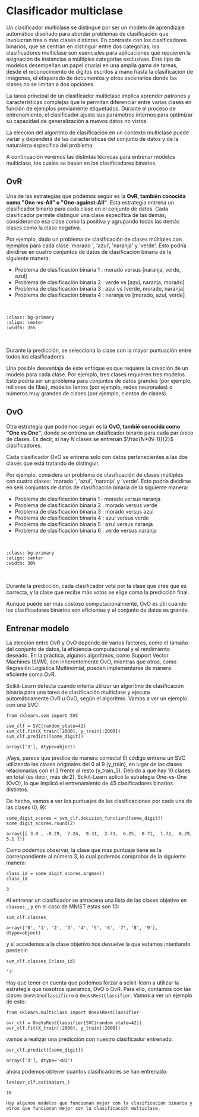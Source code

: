 # Clasificador multiclase
Un clasificador multiclase se distingue por ser un modelo de aprendizaje automático diseñado para abordar problemas de clasificación que involucran tres o más clases distintas. En contraste con los clasificadores binarios, que se centran en distinguir entre dos categorías, los clasificadores multiclase son esenciales para aplicaciones que requieren la asignación de instancias a múltiples categorías exclusivas. Este tipo de modelos desempeñan un papel crucial en una amplia gama de tareas, desde el reconocimiento de dígitos escritos a mano hasta la clasificación de imágenes, el etiquetado de documentos y otros escenarios donde las clases no se limitan a dos opciones.

La tarea principal de un clasificador multiclase implica aprender patrones y características complejas que le permitan diferenciar entre varias clases en función de ejemplos previamente etiquetados. Durante el proceso de entrenamiento, el clasificador ajusta sus parámetros internos para optimizar su capacidad de generalización a nuevos datos no vistos. 

La elección del algoritmo de clasificación en un contexto multiclase puede variar y dependerá de las características del conjunto de datos y de la naturaleza específica del problema. 

A continuación veremos las distintas técnicas para entrenar modelos multiclase, los cuales se basan en los clasificadores binarios.


## OvR
Una de las estrategias que podemos seguir es la **OvR, también conocida como "One-vs-All" o "One-against-All"**. Esta estrategia entrena un clasificador binario para cada clase en el conjunto de datos. Cada clasificador permite distinguir una clase específica de las demás, considerando esa clase como la positiva y agrupando todas las demás clases como la clase negativa. 

Por ejemplo, dado un problema de clasificación de clases múltiples con ejemplos para cada clase 'morado ', 'azul', 'naranja' y 'verde'. Esto podría dividirse en cuatro conjuntos de datos de clasificación binaria de la siguiente manera:

- Problema de clasificación binaria 1 : morado versus [naranja, verde, azul]
- Problema de clasificación binaria 2 : verde vs [azul, naranja, morado]
- Problema de clasificación binaria 3 : azul vs [verde, morado, naranja]
- Problema de clasificación binaria 4 : naranja vs [morado, azul, verde]

</br>

```{image} ../../../images/sistemas_supervisados/clasificacion/07.png
:class: bg-primary
:align: center
:width: 35%
```

</br>

Durante la predicción, se selecciona la clase con la mayor puntuación entre todos los clasificadores. 

Una posible desventaja de este enfoque es que requiere la creación de un modelo para cada clase. Por ejemplo, tres clases requieren tres modelos. Esto podría ser un problema para conjuntos de datos grandes (por ejemplo, millones de filas), modelos lentos (por ejemplo, redes neuronales) o números muy grandes de clases (por ejemplo, cientos de clases).


## OvO
Otra estrategia que podemos seguir es la **OvO, tambié conocida como "One vs One"**, donde se entrena un clasificador binario para cada par único de clases. Es decir, si hay *N*  clases se entrenan $\frac{N*(N-1)}{2}$  clasificadores. 

Cada clasificador OvO se entrena solo con datos pertenecientes a las dos clases que está tratando de distinguir. 

Por ejemplo, considera un problema de clasificación de clases múltiples con cuatro clases: 'morado ', 'azul', 'naranja' y 'verde'. Esto podría dividirse en seis conjuntos de datos de clasificación binaria de la siguiente manera:

- Problema de clasificación binaria 1 : morado versus naranja
- Problema de clasificación binaria 2 : morado versus verde
- Problema de clasificación binaria 3 : morado versus azul
- Problema de clasificación binaria 4 : azul versus verde
- Problema de clasificación binaria 5 : azul versus naranja
- Problema de clasificación binaria 6 : verde versus naranja

</br>

```{image} ../../../images/sistemas_supervisados/clasificacion/08.png
:class: bg-primary
:align: center
:width: 30%
```

</br>

Durante la predicción, cada clasificador vota por la clase que cree que es correcta, y la clase que recibe más votos se elige como la predicción final. 

Aunque puede ser más costoso computacionalmente, OvO es útil cuando los clasificadores binarios son eficientes y el conjunto de datos es grande. 


## Entrenar modelo
La elección entre OvR y OvO depende de varios factores, como el tamaño del conjunto de datos, la eficiencia computacional y el rendimiento deseado. En la práctica, algunos algoritmos, como Support Vector Machines (SVM), son inherentemente OvO, mientras que otros, como Regresión Logística Multinomial, pueden implementarse de manera eficiente como OvR.

Scikit-Learn detecta cuando intenta utilizar un algoritmo de clasificación binaria para una tarea de clasificación multiclase y ejecuta automáticamente OvR u OvO, según el algoritmo. Vamos a ver un ejemplo con una SVC:

```{code}
from sklearn.svm import SVC

svm_clf = SVC(random_state=42)
svm_clf.fit(X_train[:2000], y_train[:2000]) 
svm_clf.predict([some_digit])
```

```raw
array(['3'], dtype=object)
```

¡Vaya, parece que predice de manera correcta! El código entrena un SVC utilizando las clases originales del 0 al 9 (y_train), en lugar de las clases relacionadas con el 3 frente al resto (y_train_3). Debido a que hay 10 clases en total (es decir, más de 2), Scikit-Learn aplicó la estrategia One-vs-One (OvO), lo que implicó el entrenamiento de 45 clasificadores binarios distintos. 

De hecho, vamos a ver los puntuajes de las clasificaciones por cada una de las clases (0, 9):

```{code}
some_digit_scores = svm_clf.decision_function([some_digit])
some_digit_scores.round(2)
```
```raw
array([[ 3.8 , -0.29,  7.24,  9.31,  2.73,  6.25,  0.71,  1.72,  8.29, 5.1 ]])
```

Como podemos observar, la clase que mas puntuaje tiene es la correspondiente al número 3, lo cual podemos comprobar de la siguiente manera:

```{code}
class_id = some_digit_scores.argmax()
class_id
```
```raw
3
```

Al entrenar un clasificador se almacena una lista de las clases objetivo en `classes_`, y en el caso de MNIST estas son 10:

```{code}
svm_clf.classes_
```

```raw
array(['0', '1', '2', '3', '4', '5', '6', '7', '8', '9'], dtype=object)
```

y si accedemos a la clase objetivo nos devuelve la que estamos intentando predecir:

```{code}
svm_clf.classes_[class_id]

```

```raw
'3'
```

Hay que tener en cuenta que podemos forzar a scikit-learn a utilizar la estrategia que nosotros queramos, OvO o OvR. Para ello, contamos con las clases `OneVsOneClassifiero` o `OneVsRestClassifier`. Vamos a ver un ejemplo de esto:

```{code}
from sklearn.multiclass import OneVsRestClassifier

ovr_clf = OneVsRestClassifier(SVC(random_state=42))
ovr_clf.fit(X_train[:2000], y_train[:2000])
```

vamos a realizar una predicción con nuestro clasificador entrenado:

```
ovr_clf.predict([some_digit])
```

```raw
array(['3'], dtype='<U1')
```

ahora podemos obtener cuantos clasificadores se han entrenado:

```{code}
len(ovr_clf.estimators_)
```

```raw
10
```

```{admonition} Nota
Hay algunos modelos que funcionan mejor con la clasificación binaria y otros que funcionan mejor con la clasificación multiclase. 
```